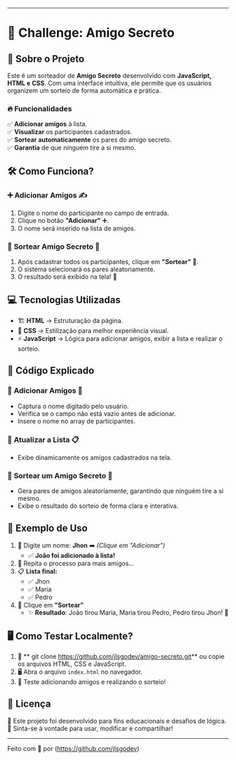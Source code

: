 

---

# 🎁 Challenge: Amigo Secreto  

## 📌 Sobre o Projeto  

Este é um sorteador de **Amigo Secreto** desenvolvido com **JavaScript, HTML e CSS**. Com uma interface intuitiva, ele permite que os usuários organizem um sorteio de forma automática e prática.  

### 🔥 **Funcionalidades**  

✅ **Adicionar amigos** à lista.  
✅ **Visualizar** os participantes cadastrados.  
✅ **Sortear automaticamente** os pares do amigo secreto.  
✅ **Garantia** de que ninguém tire a si mesmo.  


## 🛠️ Como Funciona?  

### ➕ **Adicionar Amigos** ✍️  
1. Digite o nome do participante no campo de entrada.  
2. Clique no botão **"Adicionar"** ➕.  
3. O nome será inserido na lista de amigos.  

### 🎲 **Sortear Amigo Secreto** 🔀  
1. Após cadastrar todos os participantes, clique em **"Sortear"** 🎰.  
2. O sistema selecionará os pares aleatoriamente.  
3. O resultado será exibido na tela! 🥳  

## 💻 Tecnologias Utilizadas  

- 🏗️ **HTML** → Estruturação da página.  
- 🎨 **CSS** → Estilização para melhor experiência visual.  
- ⚡ **JavaScript** → Lógica para adicionar amigos, exibir a lista e realizar o sorteio.  


## 📝 Código Explicado  

### 🔹 **Adicionar Amigos** 📝  
- Captura o nome digitado pelo usuário.  
- Verifica se o campo não está vazio antes de adicionar.  
- Insere o nome no array de participantes.  

### 🔹 **Atualizar a Lista** 📋  
- Exibe dinamicamente os amigos cadastrados na tela.  

### 🔹 **Sortear um Amigo Secreto** 🎯  
- Gera pares de amigos aleatoriamente, garantindo que ninguém tire a si mesmo.  
- Exibe o resultado do sorteio de forma clara e interativa.  

## 📌 Exemplo de Uso  

1. 📝 Digite um nome: **Jhon** ➡️ _(Clique em "Adicionar")_  
   - ✅ **João foi adicionado à lista!**  
2. 🔄 Repita o processo para mais amigos...  
3. 📋 **Lista final:**  
   - ✅ Jhon 
   - ✅ Maria  
   - ✅ Pedro  
4. 🎲 Clique em **"Sortear"**  
   - ✨ **Resultado**: João tirou Maria, Maria tirou Pedro, Pedro tirou Jhon! 🎉  

## 🖥️ Como Testar Localmente?  

1. 🔽 ** git clone https://github.com/jlsgodev/amigo-secreto.git** ou copie os arquivos HTML, CSS e JavaScript.  
2. 🖥️ Abra o arquivo `index.html` no navegador.  
3. 🚀 Teste adicionando amigos e realizando o sorteio!  

## 📜 Licença  

📝 Este projeto foi desenvolvido para fins educacionais e desafios de lógica.  
🎨 Sinta-se à vontade para usar, modificar e compartilhar!  

---  

Feito com 💙 por (https://github.com/jlsgodev)  



